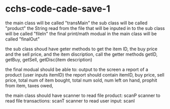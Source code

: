 # cchs-code-cade-save-1
the main class will be called "transMain"
the sub class will be called "product"
the String read from the file that will be inputed in to the sub class will be called "fileIn"
the final print/math modual in the main class will  be called "finalOut"


the sub class shoud have geter methods to get the item ID, the buy price and the sell price, and the item discription,
call the getter methods getID, getBuy, getSell, getDisc(item description)


the final modual should be able to:
output to the screen a report of a product (user inputs itemID) 
the report should contain itemID, buy price, sell price, total num of item bought, total num sold, num left on hand, prophit from item, taxes owed,

the main class should have
scanner to read file product: scanP
scanner to read file transactions: scanT
scanner to read user input: scanI
